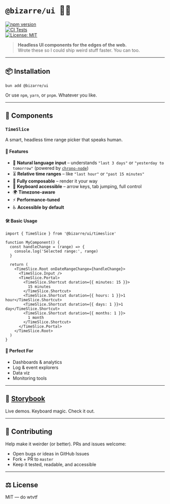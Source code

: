 # `@bizarre/ui` &nbsp;🧠👻

[![npm version](https://img.shields.io/npm/v/@bizarre/ui.svg)](https://www.npmjs.com/package/@bizarre/ui)  
[![CI Tests](https://github.com/bizarre/ui/actions/workflows/ci-tests.yml/badge.svg?branch=master)](https://github.com/bizarre/ui/actions/workflows/ci-tests.yml)  
[![License: MIT](https://img.shields.io/badge/License-MIT-yellow.svg)](https://opensource.org/licenses/MIT)

> **Headless UI components for the edges of the web.**  
> Wrote these so I could ship weird stuff faster. You can too.

---

## 📦 Installation

```
bun add @bizarre/ui
```

Or use `npm`, `yarn`, or `pnpm`. Whatever you like.

---

## 🧩 Components

### `TimeSlice`

A smart, headless time range picker that speaks human.

#### 🔑 Features

- 🧠 **Natural language input** – understands `"last 3 days"` or `"yesterday to tomorrow"` (powered by [`chrono-node`](https://github.com/wanasit/chrono))
- ⏳ **Relative time ranges** – like `"last hour"` or `"past 15 minutes"`
- 🧱 **Fully composable** – render it your way
- 🧭 **Keyboard accessible** – arrow keys, tab jumping, full control
- 🌍 **Timezone-aware**
- ⚡ **Performance-tuned**
- ♿ **Accessible by default**

#### 🛠 Basic Usage

```tsx
import { TimeSlice } from '@bizarre/ui/timeslice'

function MyComponent() {
  const handleChange = (range) => {
    console.log('Selected range:', range)
  }

  return (
    <TimeSlice.Root onDateRangeChange={handleChange}>
      <TimeSlice.Input />
      <TimeSlice.Portal>
        <TimeSlice.Shortcut duration={{ minutes: 15 }}>
          15 minutes
        </TimeSlice.Shortcut>
        <TimeSlice.Shortcut duration={{ hours: 1 }}>1 hour</TimeSlice.Shortcut>
        <TimeSlice.Shortcut duration={{ days: 1 }}>1 day</TimeSlice.Shortcut>
        <TimeSlice.Shortcut duration={{ months: 1 }}>
          1 month
        </TimeSlice.Shortcut>
      </TimeSlice.Portal>
    </TimeSlice.Root>
  )
}
```

#### 🧰 Perfect For

- Dashboards & analytics
- Log & event explorers
- Data viz
- Monitoring tools

---

## 📘 [Storybook](https://ui.bizar.re/storybook)

Live demos. Keyboard magic. Check it out.

---

## 🤝 Contributing

Help make it weirder (or better). PRs and issues welcome:

- Open bugs or ideas in GitHub Issues
- Fork + PR to `master`
- Keep it tested, readable, and accessible

---

## ⚖️ License

MIT — do wtvtf
